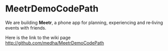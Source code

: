 MeetrDemoCodePath
=================

We are building **Meetr**, a phone app for planning, experiencing and re‐living events with friends.

Here is the link to the wiki page http://github.com/medha/MeetrDemoCodePath

